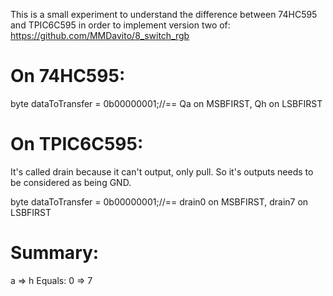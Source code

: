 This is a small experiment to understand the difference between 74HC595 and TPIC6C595 in order to implement version two of: https://github.com/MMDavito/8_switch_rgb

# On 74HC595:
byte dataToTransfer = 0b00000001;//== Qa on MSBFIRST, Qh on LSBFIRST

# On TPIC6C595:
It's called drain because it can't output, only pull.
So it's outputs needs to be considered as being GND.

byte dataToTransfer = 0b00000001;//== drain0 on MSBFIRST, drain7 on LSBFIRST
# Summary: 
a => h
Equals:
0 => 7
